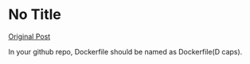 # No Title

[Original Post](https://discourse.onlinedegree.iitm.ac.in/t/171141/386)

<p>In your github repo, Dockerfile should be named as Dockerfile(D caps).</p>